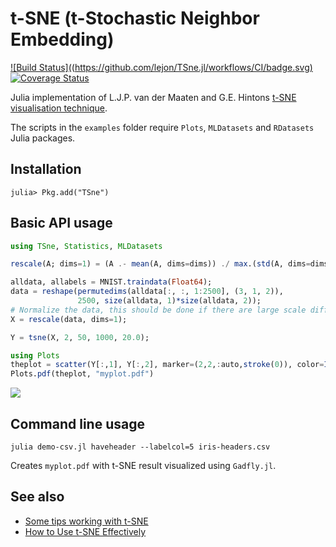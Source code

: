 t-SNE (t-Stochastic Neighbor Embedding)
=======================================

[![Build Status]((https://github.com/lejon/TSne.jl/workflows/CI/badge.svg)](https://github.com/lejon/TSne.jl/actions?query=workflow%3ACI+branch%3Amaster)
[![Coverage Status](https://coveralls.io/repos/github/lejon/TSne.jl/badge.svg)](https://coveralls.io/github/lejon/TSne.jl)

Julia implementation of L.J.P. van der Maaten and G.E. Hintons [t-SNE visualisation technique](https://lvdmaaten.github.io/tsne/).

The scripts in the `examples` folder require `Plots`, `MLDatasets` and `RDatasets` Julia packages.

## Installation

  `julia> Pkg.add("TSne")`

## Basic API usage

```jl
using TSne, Statistics, MLDatasets

rescale(A; dims=1) = (A .- mean(A, dims=dims)) ./ max.(std(A, dims=dims), eps())

alldata, allabels = MNIST.traindata(Float64);
data = reshape(permutedims(alldata[:, :, 1:2500], (3, 1, 2)),
               2500, size(alldata, 1)*size(alldata, 2));
# Normalize the data, this should be done if there are large scale differences in the dataset
X = rescale(data, dims=1);

Y = tsne(X, 2, 50, 1000, 20.0);

using Plots
theplot = scatter(Y[:,1], Y[:,2], marker=(2,2,:auto,stroke(0)), color=Int.(allabels[1:size(Y,1)]))
Plots.pdf(theplot, "myplot.pdf")
```

![](example.png)

## Command line usage

```julia demo-csv.jl haveheader --labelcol=5 iris-headers.csv```

Creates `myplot.pdf` with t-SNE result visualized using `Gadfly.jl`.

## See also
 * [Some tips working with t-SNE](http://lejon.github.io)
 * [How to Use t-SNE Effectively](http://distill.pub/2016/misread-tsne/)
